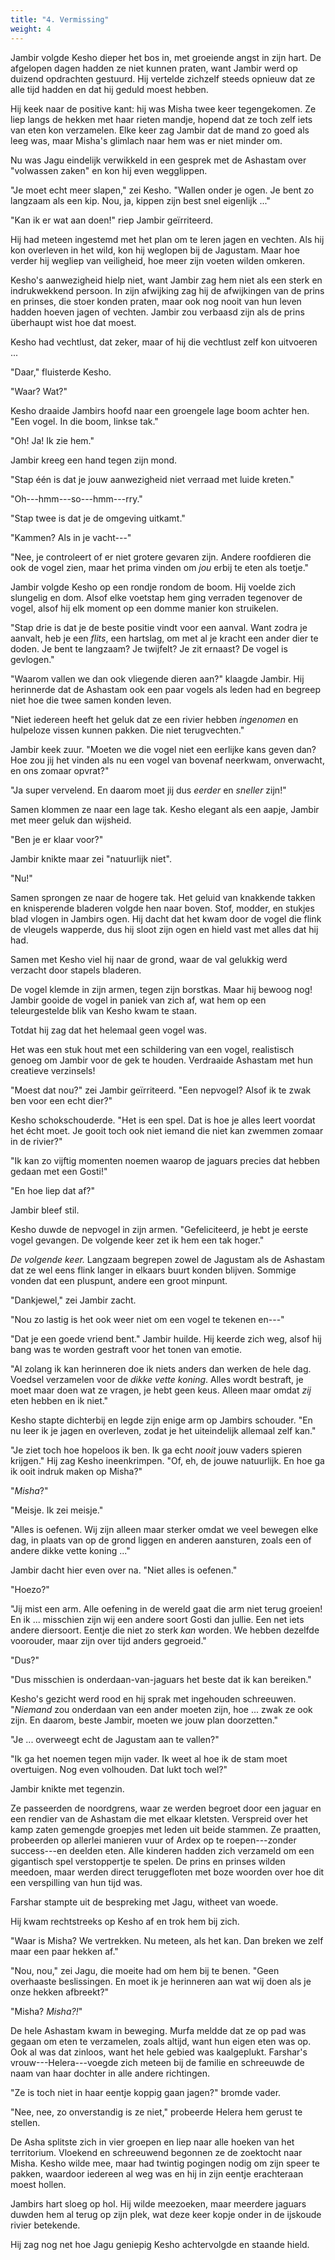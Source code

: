 ```yaml
---
title: "4. Vermissing"
weight: 4
---
```


Jambir volgde Kesho dieper het bos in, met groeiende angst in zijn hart. De afgelopen dagen hadden ze niet kunnen praten, want Jambir werd op duizend opdrachten gestuurd. Hij vertelde zichzelf steeds opnieuw dat ze alle tijd hadden en dat hij geduld moest hebben. 

Hij keek naar de positive kant: hij was Misha twee keer tegengekomen. Ze liep langs de hekken met haar rieten mandje, hopend dat ze toch zelf iets van eten kon verzamelen. Elke keer zag Jambir dat de mand zo goed als leeg was, maar Misha's glimlach naar hem was er niet minder om.

Nu was Jagu eindelijk verwikkeld in een gesprek met de Ashastam over "volwassen zaken" en kon hij even wegglippen.

"Je moet echt meer slapen," zei Kesho. "Wallen onder je ogen. Je bent zo langzaam als een kip. Nou, ja, kippen zijn best snel eigenlijk ..."

"Kan ik er wat aan doen!" riep Jambir geïrriteerd. 

Hij had meteen ingestemd met het plan om te leren jagen en vechten. Als hij kon overleven in het wild, kon hij weglopen bij de Jagustam. Maar hoe verder hij wegliep van veiligheid, hoe meer zijn voeten wilden omkeren.

Kesho's aanwezigheid hielp niet, want Jambir zag hem niet als een sterk en indrukwekkend persoon. In zijn afwijking zag hij de afwijkingen van de prins en prinses, die stoer konden praten, maar ook nog nooit van hun leven hadden hoeven jagen of vechten. Jambir zou verbaasd zijn als de prins überhaupt wist hoe dat moest.

Kesho had vechtlust, dat zeker, maar of hij die vechtlust zelf kon uitvoeren ...

"Daar," fluisterde Kesho.

"Waar? Wat?"

Kesho draaide Jambirs hoofd naar een groengele lage boom achter hen. "Een vogel. In die boom, linkse tak."

"Oh! Ja! Ik zie hem."

Jambir kreeg een hand tegen zijn mond. 

"Stap één is dat je jouw aanwezigheid niet verraad met luide kreten."

"Oh---hmm---so---hmm---rry."

"Stap twee is dat je de omgeving uitkamt."

"Kammen? Als in je vacht---"

"Nee, je controleert of er niet grotere gevaren zijn. Andere roofdieren die ook de vogel zien, maar het prima vinden om _jou_ erbij te eten als toetje."

Jambir volgde Kesho op een rondje rondom de boom. Hij voelde zich slungelig en dom. Alsof elke voetstap hem ging verraden tegenover de vogel, alsof hij elk moment op een domme manier kon struikelen.

"Stap drie is dat je de beste positie vindt voor een aanval. Want zodra je aanvalt, heb je een _flits_, een hartslag, om met al je kracht een ander dier te doden. Je bent te langzaam? Je twijfelt? Je zit ernaast? De vogel is gevlogen."

"Waarom vallen we dan ook vliegende dieren aan?" klaagde Jambir. Hij herinnerde dat de Ashastam ook een paar vogels als leden had en begreep niet hoe die twee samen konden leven.

"Niet iedereen heeft het geluk dat ze een rivier hebben _ingenomen_ en hulpeloze vissen kunnen pakken. Die niet terugvechten."

Jambir keek zuur. "Moeten we die vogel niet een eerlijke kans geven dan? Hoe zou jij het vinden als nu een vogel van bovenaf neerkwam, onverwacht, en ons zomaar opvrat?"

"Ja super vervelend. En daarom moet jij dus _eerder_ en _sneller_ zijn!"

Samen klommen ze naar een lage tak. Kesho elegant als een aapje, Jambir met meer geluk dan wijsheid.

"Ben je er klaar voor?"

Jambir knikte maar zei "natuurlijk niet".

"Nu!"

Samen sprongen ze naar de hogere tak. Het geluid van knakkende takken en knisperende bladeren volgde hen naar boven. Stof, modder, en stukjes blad vlogen in Jambirs ogen. Hij dacht dat het kwam door de vogel die flink de vleugels wapperde, dus hij sloot zijn ogen en hield vast met alles dat hij had.

Samen met Kesho viel hij naar de grond, waar de val gelukkig werd verzacht door stapels bladeren.

De vogel klemde in zijn armen, tegen zijn borstkas. Maar hij bewoog nog! Jambir gooide de vogel in paniek van zich af, wat hem op een teleurgestelde blik van Kesho kwam te staan.

Totdat hij zag dat het helemaal geen vogel was. 

Het was een stuk hout met een schildering van een vogel, realistisch genoeg om Jambir voor de gek te houden. Verdraaide Ashastam met hun creatieve verzinsels!

"Moest dat nou?" zei Jambir geïrriteerd. "Een nepvogel? Alsof ik te zwak ben voor een echt dier?"

Kesho schokschouderde. "Het is een spel. Dat is hoe je alles leert voordat het écht moet. Je gooit toch ook niet iemand die niet kan zwemmen zomaar in de rivier?"

"Ik kan zo vijftig momenten noemen waarop de jaguars precies dat hebben gedaan met een Gosti!"

"En hoe liep dat af?"

Jambir bleef stil.

Kesho duwde de nepvogel in zijn armen. "Gefeliciteerd, je hebt je eerste vogel gevangen. De volgende keer zet ik hem een tak hoger."

_De volgende keer._ Langzaam begrepen zowel de Jagustam als de Ashastam dat ze wel eens flink langer in elkaars buurt konden blijven. Sommige vonden dat een pluspunt, andere een groot minpunt.

"Dankjewel," zei Jambir zacht.

"Nou zo lastig is het ook weer niet om een vogel te tekenen en---"

"Dat je een goede vriend bent." Jambir huilde. Hij keerde zich weg, alsof hij bang was te worden gestraft voor het tonen van emotie. 

"Al zolang ik kan herinneren doe ik niets anders dan werken de hele dag. Voedsel verzamelen voor de _dikke vette koning_. Alles wordt bestraft, je moet maar doen wat ze vragen, je hebt geen keus. Alleen maar omdat _zij_ eten hebben en ik niet."

Kesho stapte dichterbij en legde zijn enige arm op Jambirs schouder. "En nu leer ik je jagen en overleven, zodat je het uiteindelijk allemaal zelf kan."

"Je ziet toch hoe hopeloos ik ben. Ik ga echt _nooit_ jouw vaders spieren krijgen." Hij zag Kesho ineenkrimpen. "Of, eh, de jouwe natuurlijk. En hoe ga ik ooit indruk maken op Misha?"

"_Misha_?"

"Meisje. Ik zei meisje."

"Alles is oefenen. Wij zijn alleen maar sterker omdat we veel bewegen elke dag, in plaats van op de grond liggen en anderen aansturen, zoals een of andere dikke vette koning ..."

Jambir dacht hier even over na. "Niet alles is oefenen."

"Hoezo?"

"Jij mist een arm. Alle oefening in de wereld gaat die arm niet terug groeien! En ik ... misschien zijn wij een andere soort Gosti dan jullie. Een net iets andere diersoort. Eentje die niet zo sterk _kan_ worden. We hebben dezelfde voorouder, maar zijn over tijd anders gegroeid."

"Dus?"

"Dus misschien is onderdaan-van-jaguars het beste dat ik kan bereiken."

Kesho's gezicht werd rood en hij sprak met ingehouden schreeuwen. "_Niemand_ zou onderdaan van een ander moeten zijn, hoe ... zwak ze ook zijn. En daarom, beste Jambir, moeten we jouw plan doorzetten."

"Je ... overweegt echt de Jagustam aan te vallen?"

"Ik ga het noemen tegen mijn vader. Ik weet al hoe ik de stam moet overtuigen. Nog even volhouden. Dat lukt toch wel?"

Jambir knikte met tegenzin.

Ze passeerden de noordgrens, waar ze werden begroet door een jaguar en een rendier van de Ashastam die met elkaar kletsten. Verspreid over het kamp zaten gemengde groepjes met leden uit beide stammen. Ze praatten, probeerden op allerlei manieren vuur of Ardex op te roepen---zonder success---en deelden eten. Alle kinderen hadden zich verzameld om een gigantisch spel verstoppertje te spelen. De prins en prinses wilden meedoen, maar werden direct teruggefloten met boze woorden over hoe dit een verspilling van hun tijd was.

Farshar stampte uit de bespreking met Jagu, witheet van woede. 

Hij kwam rechtstreeks op Kesho af en trok hem bij zich.

"Waar is Misha? We vertrekken. Nu meteen, als het kan. Dan breken we zelf maar een paar hekken af."

"Nou, nou," zei Jagu, die moeite had om hem bij te benen. "Geen overhaaste beslissingen. En moet ik je herinneren aan wat wij doen als je onze hekken afbreekt?"

"Misha? _Misha?!_"

De hele Ashastam kwam in beweging. Murfa meldde dat ze op pad was gegaan om eten te verzamelen, zoals altijd, want hun eigen eten was op. Ook al was dat zinloos, want het hele gebied was kaalgeplukt. Farshar's vrouw---Helera---voegde zich meteen bij de familie en schreeuwde de naam van haar dochter in alle andere richtingen.

"Ze is toch niet in haar eentje koppig gaan jagen?" bromde vader.

"Nee, nee, zo onverstandig is ze niet," probeerde Helera hem gerust te stellen.

De Asha splitste zich in vier groepen en liep naar alle hoeken van het territorium. Vloekend en schreeuwend begonnen ze de zoektocht naar Misha. Kesho wilde mee, maar had twintig pogingen nodig om zijn speer te pakken, waardoor iedereen al weg was en hij in zijn eentje erachteraan moest hollen.

Jambirs hart sloeg op hol. Hij wilde meezoeken, maar meerdere jaguars duwden hem al terug op zijn plek, wat deze keer kopje onder in de ijskoude rivier betekende.

Hij zag nog net hoe Jagu geniepig Kesho achtervolgde en staande hield.